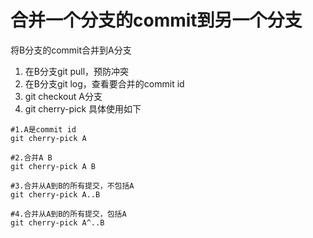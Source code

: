 # 合并一个分支的commit到另一个分支

将B分支的commit合并到A分支

1. 在B分支git pull，预防冲突
2. 在B分支git log，查看要合并的commit id
3. git checkout A分支
4. git cherry-pick 具体使用如下

```shell
#1.A是commit id
git cherry-pick A 

#2.合并A B
git cherry-pick A B 

#3.合并从A到B的所有提交，不包括A
git cherry-pick A..B 

#4.合并从A到B的所有提交，包括A
git cherry-pick A^..B
```

